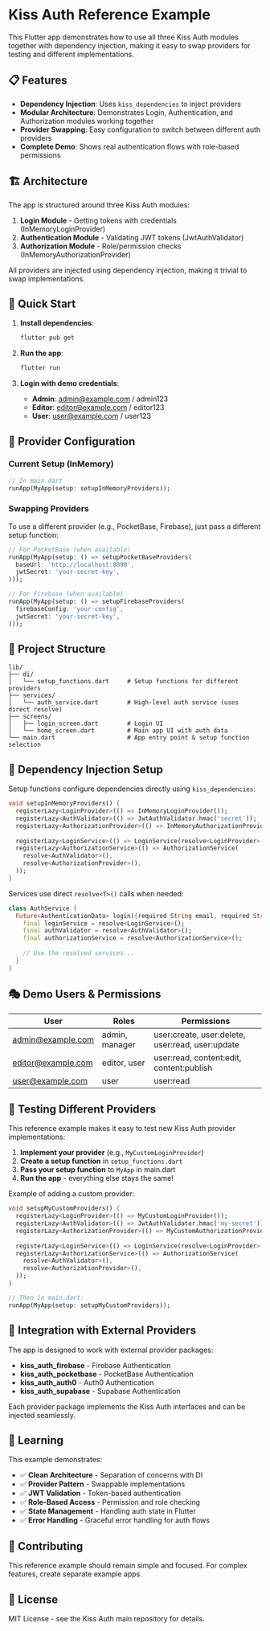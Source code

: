 # Kiss Auth Reference Example

This Flutter app demonstrates how to use all three Kiss Auth modules together with dependency injection, making it easy to swap providers for testing and different implementations.

## 📋 Features

- **Dependency Injection**: Uses `kiss_dependencies` to inject providers
- **Modular Architecture**: Demonstrates Login, Authentication, and Authorization modules working together
- **Provider Swapping**: Easy configuration to switch between different auth providers
- **Complete Demo**: Shows real authentication flows with role-based permissions

## 🏗️ Architecture

The app is structured around three Kiss Auth modules:

1. **Login Module** - Getting tokens with credentials (InMemoryLoginProvider)
2. **Authentication Module** - Validating JWT tokens (JwtAuthValidator)  
3. **Authorization Module** - Role/permission checks (InMemoryAuthorizationProvider)

All providers are injected using dependency injection, making it trivial to swap implementations.

## 🚀 Quick Start

1. **Install dependencies**:
   ```bash
   flutter pub get
   ```

2. **Run the app**:
   ```bash
   flutter run
   ```

3. **Login with demo credentials**:
   - **Admin**: admin@example.com / admin123
   - **Editor**: editor@example.com / editor123  
   - **User**: user@example.com / user123

## 🔧 Provider Configuration

### Current Setup (InMemory)

```dart
// In main.dart
runApp(MyApp(setup: setupInMemoryProviders));
```

### Swapping Providers

To use a different provider (e.g., PocketBase, Firebase), just pass a different setup function:

```dart
// For PocketBase (when available)
runApp(MyApp(setup: () => setupPocketBaseProviders(
  baseUrl: 'http://localhost:8090',
  jwtSecret: 'your-secret-key',
)));

// For Firebase (when available)  
runApp(MyApp(setup: () => setupFirebaseProviders(
  firebaseConfig: 'your-config',
  jwtSecret: 'your-secret-key',
)));
```

## 📁 Project Structure

```
lib/
├── di/
│   └── setup_functions.dart     # Setup functions for different providers
├── services/
│   └── auth_service.dart        # High-level auth service (uses direct resolve)
├── screens/
│   ├── login_screen.dart        # Login UI
│   └── home_screen.dart         # Main app UI with auth data
└── main.dart                    # App entry point & setup function selection
```

## 🔐 Dependency Injection Setup

Setup functions configure dependencies directly using `kiss_dependencies`:

```dart
void setupInMemoryProviders() {
  registerLazy<LoginProvider>(() => InMemoryLoginProvider());
  registerLazy<AuthValidator>(() => JwtAuthValidator.hmac('secret'));
  registerLazy<AuthorizationProvider>(() => InMemoryAuthorizationProvider());
  
  registerLazy<LoginService>(() => LoginService(resolve<LoginProvider>()));
  registerLazy<AuthorizationService>(() => AuthorizationService(
    resolve<AuthValidator>(),
    resolve<AuthorizationProvider>(),
  ));
}
```

Services use direct `resolve<T>()` calls when needed:

```dart
class AuthService {
  Future<AuthenticationData> login({required String email, required String password}) async {
    final loginService = resolve<LoginService>();
    final authValidator = resolve<AuthValidator>();
    final authorizationService = resolve<AuthorizationService>();
    
    // Use the resolved services...
  }
}
```

## 🎭 Demo Users & Permissions

| User | Roles | Permissions |
|------|-------|-------------|
| admin@example.com | admin, manager | user:create, user:delete, user:read, user:update |
| editor@example.com | editor, user | user:read, content:edit, content:publish |
| user@example.com | user | user:read |

## 🧪 Testing Different Providers

This reference example makes it easy to test new Kiss Auth provider implementations:

1. **Implement your provider** (e.g., `MyCustomLoginProvider`)
2. **Create a setup function** in `setup_functions.dart`
3. **Pass your setup function** to `MyApp` in main.dart
4. **Run the app** - everything else stays the same!

Example of adding a custom provider:

```dart
void setupMyCustomProviders() {
  registerLazy<LoginProvider>(() => MyCustomLoginProvider());
  registerLazy<AuthValidator>(() => JwtAuthValidator.hmac('my-secret'));
  registerLazy<AuthorizationProvider>(() => MyCustomAuthorizationProvider());
  
  registerLazy<LoginService>(() => LoginService(resolve<LoginProvider>()));
  registerLazy<AuthorizationService>(() => AuthorizationService(
    resolve<AuthValidator>(),
    resolve<AuthorizationProvider>(),
  ));
}

// Then in main.dart:
runApp(MyApp(setup: setupMyCustomProviders));
```

## 🔗 Integration with External Providers

The app is designed to work with external provider packages:

- **kiss_auth_firebase** - Firebase Authentication
- **kiss_auth_pocketbase** - PocketBase Authentication  
- **kiss_auth_auth0** - Auth0 Authentication
- **kiss_auth_supabase** - Supabase Authentication

Each provider package implements the Kiss Auth interfaces and can be injected seamlessly.

## 📖 Learning

This example demonstrates:

- ✅ **Clean Architecture** - Separation of concerns with DI
- ✅ **Provider Pattern** - Swappable implementations  
- ✅ **JWT Validation** - Token-based authentication
- ✅ **Role-Based Access** - Permission and role checking
- ✅ **State Management** - Handling auth state in Flutter
- ✅ **Error Handling** - Graceful error handling for auth flows

## 🤝 Contributing

This reference example should remain simple and focused. For complex features, create separate example apps.

## 📝 License

MIT License - see the Kiss Auth main repository for details.